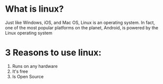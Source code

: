 # What is linux?
Just like Windows, iOS, and Mac OS, Linux is an operating system. In fact, one of the most popular platforms on the planet, Android, is powered by the Linux operating system
# 3 Reasons to use linux:
1. Runs on any hardware
2. It's free
3. Is Open Source

